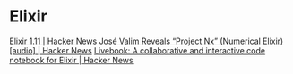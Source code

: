 # Elixir

[Elixir 1.11 | Hacker News](https://news.ycombinator.com/item?id=24698086)
[José Valim Reveals “Project Nx” (Numerical Elixir) [audio] | Hacker News](https://news.ycombinator.com/item?id=26076680)
[Livebook: A collaborative and interactive code notebook for Elixir | Hacker News](https://news.ycombinator.com/item?id=26853285)
